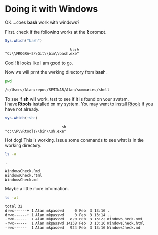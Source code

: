 # Doing it with Windows

OK....does **bash** work with windows?

First, check if the following works at the **R** prompt.


```r
Sys.which("bash")
```

```
                              bash 
"C:\\PROGRA~2\\Git\\bin\\bash.exe" 
```


Cool!  It looks like I am good to go.

Now we will print the working directory from **bash**.


```bash
pwd
```

```
/c/Users/Alan/repos/SEMINAR/Alan/summaries/shell
```


To see if **sh** will work, test to see if it is found on your system.  
I have **Rtools** installed on my system.  You may want to install [Rtools](http://cran.r-project.org/bin/windows/Rtools/) if you have not already.


```r
Sys.which("sh")
```

```
                          sh 
"c:\\R\\Rtools\\bin\\sh.exe" 
```


Hot dog!  This is working.  Issue some commands to see what is in the working directory.


```sh
ls -a
```

```
.
..
WindowsCheck.Rmd
WindowsCheck.html
WindowsCheck.md
```


Maybe a little more information.


```sh
ls -al
```

```
total 32
drwx------+ 1 Alan mkpasswd     0 Feb  3 13:16 .
drwx------+ 1 Alan mkpasswd     0 Feb  3 13:14 ..
-rwx------  1 Alan mkpasswd   820 Feb  3 13:22 WindowsCheck.Rmd
-rwx------  1 Alan mkpasswd 14138 Feb  3 13:16 WindowsCheck.html
-rwx------  1 Alan mkpasswd   924 Feb  3 13:16 WindowsCheck.md
```

